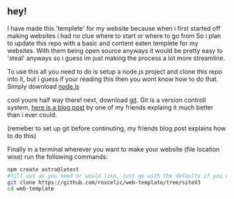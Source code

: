 ## hey!

I have made this 'templete' for my website because when i first started off making websites i had no clue where to start or where to go from So i plan to update this repo with a basic and content eaten templete for my websites. With them being open source anyways it would be pretty easy to 'steal' anyways so i guess im just making the process a lot more streamline.

To use this all you need to do is setup a node.js project and clone this repo into it, but i guess if your reading this then you wont know how to do that.
Simply download [node.js](https://nodejs.org/en/download/package-manager/current)

cool youre half way there! 
next, download [git](https://git-scm.com/downloads). Git is a version controll system, [here is a blog post](https://marsh.zone/blog/2024/06/git-gud/) by one of my friends explaing it much better than i ever could.

(remeber to set up git before continuting, my friends blog post explains how to do this)

Finally in a terminal wherever you want to make your website (file location wise) run the following commands:
```sh
npm create astro@latest
#fill out as you need or would like, just go with the defaults if you dont understand
git clone https://github.com/roxcelic/web-template/tree/siteV3
cd web-template